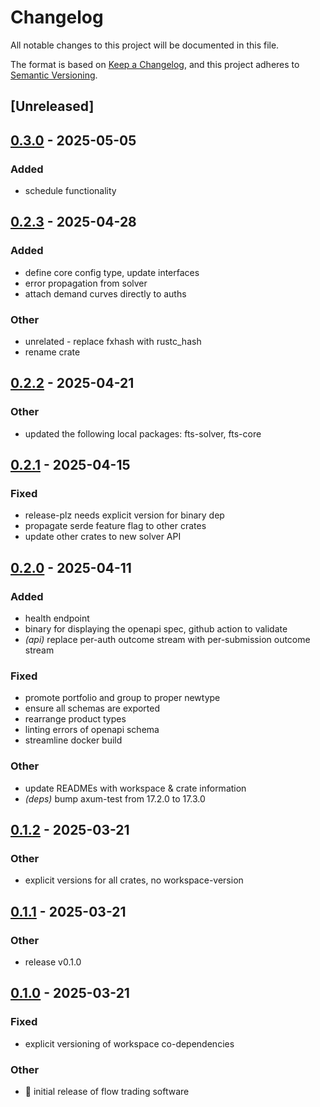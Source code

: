 # Changelog

All notable changes to this project will be documented in this file.

The format is based on [Keep a Changelog](https://keepachangelog.com/en/1.0.0/),
and this project adheres to [Semantic Versioning](https://semver.org/spec/v2.0.0.html).

## [Unreleased]

## [0.3.0](https://github.com/forward-market-design/flow-trading-service/compare/fts-server-v0.2.3...fts-server-v0.3.0) - 2025-05-05

### Added

- schedule functionality

## [0.2.3](https://github.com/forward-market-design/flow-trading-service/compare/fts-server-v0.2.2...fts-server-v0.2.3) - 2025-04-28

### Added

- define core config type, update interfaces
- error propagation from solver
- attach demand curves directly to auths

### Other

- unrelated - replace fxhash with rustc_hash
- rename crate

## [0.2.2](https://github.com/forward-market-design/flow-trading-service/compare/fts-server-v0.2.1...fts-server-v0.2.2) - 2025-04-21

### Other

- updated the following local packages: fts-solver, fts-core

## [0.2.1](https://github.com/forward-market-design/flow-trading-service/compare/fts-server-v0.2.0...fts-server-v0.2.1) - 2025-04-15

### Fixed

- release-plz needs explicit version for binary dep
- propagate serde feature flag to other crates
- update other crates to new solver API

## [0.2.0](https://github.com/forward-market-design/flow-trading-service/compare/fts-server-v0.1.2...fts-server-v0.2.0) - 2025-04-11

### Added

- health endpoint
- binary for displaying the openapi spec, github action to validate
- *(api)* replace per-auth outcome stream with per-submission outcome stream

### Fixed

- promote portfolio and group to proper newtype
- ensure all schemas are exported
- rearrange product types
- linting errors of openapi schema
- streamline docker build

### Other

- update READMEs with workspace & crate information
- *(deps)* bump axum-test from 17.2.0 to 17.3.0

## [0.1.2](https://github.com/forward-market-design/flow-trading-service/compare/fts-server-v0.1.1...fts-server-v0.1.2) - 2025-03-21

### Other

- explicit versions for all crates, no workspace-version

## [0.1.1](https://github.com/forward-market-design/flow-trading-service/compare/fts-server-v0.1.0...fts-server-v0.1.1) - 2025-03-21

### Other

- release v0.1.0

## [0.1.0](https://github.com/forward-market-design/flow-trading-service/releases/tag/fts-server-v0.1.0) - 2025-03-21

### Fixed

- explicit versioning of workspace co-dependencies

### Other

- 🚀 initial release of flow trading software
